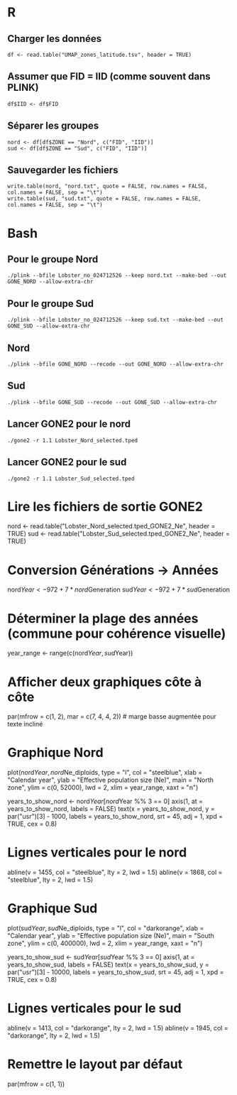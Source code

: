 # R
## Charger les données
```
df <- read.table("UMAP_zones_latitude.tsv", header = TRUE)
```
## Assumer que FID = IID (comme souvent dans PLINK)
```
df$IID <- df$FID
```
## Séparer les groupes
```
nord <- df[df$ZONE == "Nord", c("FID", "IID")]
sud <- df[df$ZONE == "Sud", c("FID", "IID")]
```
## Sauvegarder les fichiers
```
write.table(nord, "nord.txt", quote = FALSE, row.names = FALSE, col.names = FALSE, sep = "\t")
write.table(sud, "sud.txt", quote = FALSE, row.names = FALSE, col.names = FALSE, sep = "\t")
```
# Bash
## Pour le groupe Nord
```
./plink --bfile Lobster_no_024712526 --keep nord.txt --make-bed --out GONE_NORD --allow-extra-chr
```
## Pour le groupe Sud
```
./plink --bfile Lobster_no_024712526 --keep sud.txt --make-bed --out GONE_SUD --allow-extra-chr
```
## Nord
```
./plink --bfile GONE_NORD --recode --out GONE_NORD --allow-extra-chr
```
## Sud
```
./plink --bfile GONE_SUD --recode --out GONE_SUD --allow-extra-chr
```
## Lancer GONE2 pour le nord
```
./gone2 -r 1.1 Lobster_Nord_selected.tped
```
## Lancer GONE2 pour le sud
```
./gone2 -r 1.1 Lobster_Sud_selected.tped
```
# Lire les fichiers de sortie GONE2
nord <- read.table("Lobster_Nord_selected.tped_GONE2_Ne", header = TRUE)
sud  <- read.table("Lobster_Sud_selected.tped_GONE2_Ne", header = TRUE)

# Conversion Générations → Années
nord$Year <- 972 + 7 * nord$Generation
sud$Year  <- 972 + 7 * sud$Generation

# Déterminer la plage des années (commune pour cohérence visuelle)
year_range <- range(c(nord$Year, sud$Year))

# Afficher deux graphiques côte à côte
par(mfrow = c(1, 2), mar = c(7, 4, 4, 2))  # marge basse augmentée pour texte incliné

# Graphique Nord
plot(nord$Year, nord$Ne_diploids, type = "l", col = "steelblue",
     xlab = "Calendar year", ylab = "Effective population size (Ne)",
     main = "North zone", ylim = c(0, 52000), lwd = 2, xlim = year_range, xaxt = "n")

years_to_show_nord <- nord$Year[nord$Year %% 3 == 0]
axis(1, at = years_to_show_nord, labels = FALSE)
text(x = years_to_show_nord, y = par("usr")[3] - 1000,
     labels = years_to_show_nord, srt = 45, adj = 1, xpd = TRUE, cex = 0.8)

# Lignes verticales pour le nord
abline(v = 1455, col = "steelblue", lty = 2, lwd = 1.5)
abline(v = 1868, col = "steelblue", lty = 2, lwd = 1.5)

# Graphique Sud
plot(sud$Year, sud$Ne_diploids, type = "l", col = "darkorange",
     xlab = "Calendar year", ylab = "Effective population size (Ne)",
     main = "South zone", ylim = c(0, 400000), lwd = 2, xlim = year_range, xaxt = "n")

years_to_show_sud <- sud$Year[sud$Year %% 3 == 0]
axis(1, at = years_to_show_sud, labels = FALSE)
text(x = years_to_show_sud, y = par("usr")[3] - 10000,
     labels = years_to_show_sud, srt = 45, adj = 1, xpd = TRUE, cex = 0.8)

# Lignes verticales pour le sud
abline(v = 1413, col = "darkorange", lty = 2, lwd = 1.5)
abline(v = 1945, col = "darkorange", lty = 2, lwd = 1.5)

# Remettre le layout par défaut
par(mfrow = c(1, 1))
